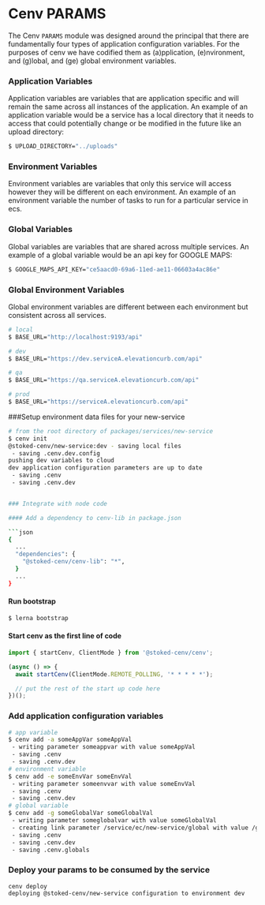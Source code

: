 # Cenv PARAMS

The Cenv `PARAMS` module was designed around the principal that there are fundamentally four types of application configuration variables. For the purposes of cenv we have codified them as (a)pplication, (e)nvironment, and (g)lobal, and (ge) global environment variables.

### Application Variables

Application variables are variables that are application specific and will remain the same across all instances of the application. An example of an application variable would be a service has a local directory that it needs to access that could potentially change or be modified in the future like an upload directory:

```bash
$ UPLOAD_DIRECTORY="../uploads"
```

### Environment Variables

Environment variables are variables that only this service will access however they will be different on each environment. An example of an environment variable the number of tasks to run for a particular service in ecs.

### Global Variables

Global variables are variables that are shared across multiple services. An example of a global variable would be an api key for GOOGLE MAPS:

```bash
$ GOOGLE_MAPS_API_KEY="ce5aacd0-69a6-11ed-ae11-06603a4ac86e"
```

### Global Environment Variables

Global environment variables are different between each environment but consistent across all services.

```bash
# local
$ BASE_URL="http://localhost:9193/api"

# dev
$ BASE_URL="https://dev.serviceA.elevationcurb.com/api"

# qa
$ BASE_URL="https://qa.serviceA.elevationcurb.com/api"

# prod
$ BASE_URL="https://serviceA.elevationcurb.com/api"
```


###Setup environment data files for your new-service
```bash
# from the root directory of packages/services/new-service
$ cenv init
@stoked-cenv/new-service:dev - saving local files
 - saving .cenv.dev.config
pushing dev variables to cloud
dev application configuration parameters are up to date
 - saving .cenv
 - saving .cenv.dev


### Integrate with node code

#### Add a dependency to cenv-lib in package.json

```json
{
  ...
  "dependencies": {
    "@stoked-cenv/cenv-lib": "*",
  }
  ...
}
```

#### Run bootstrap
```bash
$ lerna bootstrap
```

#### Start cenv as the first line of code
```typescript
import { startCenv, ClientMode } from '@stoked-cenv/cenv';

(async () => {
  await startCenv(ClientMode.REMOTE_POLLING, '* * * * *');

  // put the rest of the start up code here
})();
```

### Add application configuration variables
```bash
# app variable
$ cenv add -a someAppVar someAppVal
 - writing parameter someappvar with value someAppVal
 - saving .cenv
 - saving .cenv.dev
# environment variable
$ cenv add -e someEnvVar someEnvVal
 - writing parameter someenvvar with value someEnvVal
 - saving .cenv
 - saving .cenv.dev
# global variable
$ cenv add -g someGlobalVar someGlobalVal
 - writing parameter someglobalvar with value someGlobalVal
 - creating link parameter /service/ec/new-service/global with value /global/someglobalvar
 - saving .cenv
 - saving .cenv.dev
 - saving .cenv.globals
```

### Deploy your params to be consumed by the service
```shell
cenv deploy
deploying @stoked-cenv/new-service configuration to environment dev
```
